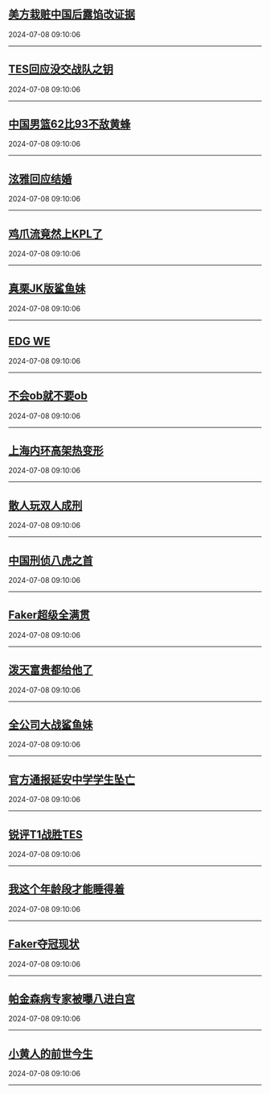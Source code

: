 ## [美方栽赃中国后露馅改证据](https://search.bilibili.com/all?vt=36849326&keyword=%E7%BE%8E%E6%96%B9%E6%A0%BD%E8%B5%83%E4%B8%AD%E5%9B%BD%E5%90%8E%E9%9C%B2%E9%A6%85%E6%94%B9%E8%AF%81%E6%8D%AE&order=click)

2024-07-08 09:10:06

---
## [TES回应没交战队之钥](https://search.bilibili.com/all?vt=36849326&keyword=TES%E5%9B%9E%E5%BA%94%E6%B2%A1%E4%BA%A4%E6%88%98%E9%98%9F%E4%B9%8B%E9%92%A5&order=click)

2024-07-08 09:10:06

---
## [中国男篮62比93不敌黄蜂](https://search.bilibili.com/all?vt=36849326&keyword=%E4%B8%AD%E5%9B%BD%E7%94%B7%E7%AF%AE62%E6%AF%9493%E4%B8%8D%E6%95%8C%E9%BB%84%E8%9C%82&order=click)

2024-07-08 09:10:06

---
## [泫雅回应结婚](https://search.bilibili.com/all?vt=36849326&keyword=%E6%B3%AB%E9%9B%85%E5%9B%9E%E5%BA%94%E7%BB%93%E5%A9%9A&order=click)

2024-07-08 09:10:06

---
## [鸡爪流竟然上KPL了](https://search.bilibili.com/all?vt=36849326&keyword=%E9%B8%A1%E7%88%AA%E6%B5%81%E7%AB%9F%E7%84%B6%E4%B8%8AKPL%E4%BA%86&order=click)

2024-07-08 09:10:06

---
## [真栗JK版鲨鱼妹](https://search.bilibili.com/all?vt=36849326&keyword=%E7%9C%9F%E6%A0%97JK%E7%89%88%E9%B2%A8%E9%B1%BC%E5%A6%B9&order=click)

2024-07-08 09:10:06

---
## [EDG WE](https://search.bilibili.com/all?vt=36849326&keyword=EDG+WE&order=click)

2024-07-08 09:10:06

---
## [不会ob就不要ob](https://search.bilibili.com/all?vt=36849326&keyword=%E4%B8%8D%E4%BC%9Aob%E5%B0%B1%E4%B8%8D%E8%A6%81ob&order=click)

2024-07-08 09:10:06

---
## [上海内环高架热变形](https://search.bilibili.com/all?vt=36849326&keyword=%E4%B8%8A%E6%B5%B7%E5%86%85%E7%8E%AF%E9%AB%98%E6%9E%B6%E7%83%AD%E5%8F%98%E5%BD%A2&order=click)

2024-07-08 09:10:06

---
## [散人玩双人成刑](https://search.bilibili.com/all?vt=36849326&keyword=%E6%95%A3%E4%BA%BA%E7%8E%A9%E5%8F%8C%E4%BA%BA%E6%88%90%E5%88%91&order=click)

2024-07-08 09:10:06

---
## [中国刑侦八虎之首](https://search.bilibili.com/all?vt=36849326&keyword=%E4%B8%AD%E5%9B%BD%E5%88%91%E4%BE%A6%E5%85%AB%E8%99%8E%E4%B9%8B%E9%A6%96&order=click)

2024-07-08 09:10:06

---
## [Faker超级全满贯](https://search.bilibili.com/all?vt=36849326&keyword=Faker%E8%B6%85%E7%BA%A7%E5%85%A8%E6%BB%A1%E8%B4%AF&order=click)

2024-07-08 09:10:06

---
## [泼天富贵都给他了](https://search.bilibili.com/all?vt=36849326&keyword=%E6%B3%BC%E5%A4%A9%E5%AF%8C%E8%B4%B5%E9%83%BD%E7%BB%99%E4%BB%96%E4%BA%86&order=click)

2024-07-08 09:10:06

---
## [全公司大战鲨鱼妹](https://search.bilibili.com/all?vt=36849326&keyword=%E5%85%A8%E5%85%AC%E5%8F%B8%E5%A4%A7%E6%88%98%E9%B2%A8%E9%B1%BC%E5%A6%B9&order=click)

2024-07-08 09:10:06

---
## [官方通报延安中学学生坠亡](https://search.bilibili.com/all?vt=36849326&keyword=%E5%AE%98%E6%96%B9%E9%80%9A%E6%8A%A5%E5%BB%B6%E5%AE%89%E4%B8%AD%E5%AD%A6%E5%AD%A6%E7%94%9F%E5%9D%A0%E4%BA%A1&order=click)

2024-07-08 09:10:06

---
## [锐评T1战胜TES](https://search.bilibili.com/all?vt=36849326&keyword=%E9%94%90%E8%AF%84T1%E6%88%98%E8%83%9CTES&order=click)

2024-07-08 09:10:06

---
## [我这个年龄段才能睡得着](https://search.bilibili.com/all?vt=36849326&keyword=%E6%88%91%E8%BF%99%E4%B8%AA%E5%B9%B4%E9%BE%84%E6%AE%B5%E6%89%8D%E8%83%BD%E7%9D%A1%E5%BE%97%E7%9D%80&order=click)

2024-07-08 09:10:06

---
## [Faker夺冠现状](https://search.bilibili.com/all?vt=36849326&keyword=Faker%E5%A4%BA%E5%86%A0%E7%8E%B0%E7%8A%B6&order=click)

2024-07-08 09:10:06

---
## [帕金森病专家被曝八进白宫](https://search.bilibili.com/all?vt=36849326&keyword=%E5%B8%95%E9%87%91%E6%A3%AE%E7%97%85%E4%B8%93%E5%AE%B6%E8%A2%AB%E6%9B%9D%E5%85%AB%E8%BF%9B%E7%99%BD%E5%AE%AB&order=click)

2024-07-08 09:10:06

---
## [小黄人的前世今生](https://search.bilibili.com/all?vt=36849326&keyword=%E5%B0%8F%E9%BB%84%E4%BA%BA%E7%9A%84%E5%89%8D%E4%B8%96%E4%BB%8A%E7%94%9F&order=click)

2024-07-08 09:10:06

---
